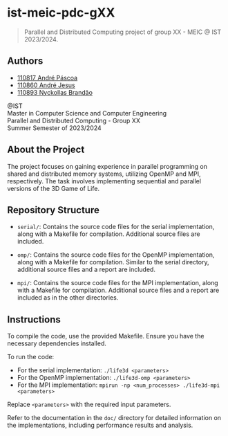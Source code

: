 # ist-meic-pdc-gXX

> Parallel and Distributed Computing project of group XX - MEIC @ IST 2023/2024.

## Authors

- [110817 André Páscoa](https://github.com/devandrepascoa)
- [110860 André Jesus](https://github.com/andre-j3sus)
- [110893 Nyckollas Brandão](https://github.com/Nyckoka)

@IST<br>
Master in Computer Science and Computer Engineering<br>
Parallel and Distributed Computing - Group XX<br>
Summer  Semester of 2023/2024

## About the Project

The project focuses on gaining experience in parallel programming on shared and distributed memory systems, utilizing OpenMP and MPI, respectively. The task involves implementing sequential and parallel versions of the 3D Game of Life.

## Repository Structure

- `serial/`: Contains the source code files for the serial implementation, along with a Makefile for compilation. Additional source files are included.

- `omp/`: Contains the source code files for the OpenMP implementation, along with a Makefile for compilation. Similar to the serial directory, additional source files and a report are included.

- `mpi/`: Contains the source code files for the MPI implementation, along with a Makefile for compilation. Additional source files and a report are included as in the other directories.


## Instructions

To compile the code, use the provided Makefile. Ensure you have the necessary dependencies installed.

To run the code:
- For the serial implementation: `./life3d <parameters>`
- For the OpenMP implementation: `./life3d-omp <parameters>`
- For the MPI implementation: `mpirun -np <num_processes> ./life3d-mpi <parameters>`

Replace `<parameters>` with the required input parameters.

Refer to the documentation in the `doc/` directory for detailed information on the implementations, including performance results and analysis.
